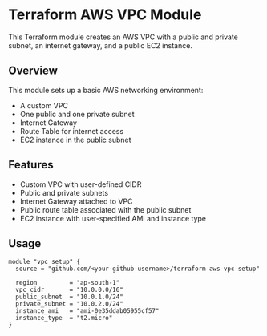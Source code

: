 # Terraform AWS VPC Module

This Terraform module creates an AWS VPC with a public and private subnet, an internet gateway, and a public EC2 instance.

## Overview

This module sets up a basic AWS networking environment:
- A custom VPC
- One public and one private subnet
- Internet Gateway
- Route Table for internet access
- EC2 instance in the public subnet

## Features

- Custom VPC with user-defined CIDR
- Public and private subnets
- Internet Gateway attached to VPC
- Public route table associated with the public subnet
- EC2 instance with user-specified AMI and instance type

## Usage

```hcl
module "vpc_setup" {
  source = "github.com/<your-github-username>/terraform-aws-vpc-setup"

  region         = "ap-south-1"
  vpc_cidr       = "10.0.0.0/16"
  public_subnet  = "10.0.1.0/24"
  private_subnet = "10.0.2.0/24"
  instance_ami   = "ami-0e35ddab05955cf57"
  instance_type  = "t2.micro"
}
```